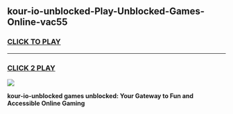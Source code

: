 
## kour-io-unblocked-Play-Unblocked-Games-Online-vac55
<h3>
<a href="https://premium76.site?title=kour-io-unblocked&ref=25A">CLICK TO PLAY</a></h3>
<hr>

<h3>
<a href="https://premium76.site?title=kour-io-unblocked&ref=25A">CLICK 2 PLAY</a>
  
</h3>

<a href="https://premium76.site?title=kour-io-unblocked&ref=25A"><img src="https://clearcache.store/games.png"></a>


**kour-io-unblocked games unblocked: Your Gateway to Fun and Accessible Online Gaming**
